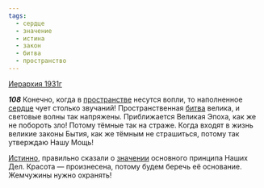 ```yaml
---
tags:
  - сердце
  - значение
  - истина
  - закон
  - битва
  - пространство
---
```


[Иерархия 1931г](/agni/1931)

___108___
Конечно, когда в [пространстве](/tag/#пространство) несутся вопли, то наполненное [сердце](/tag/#сердце) чует столько звучаний! Пространственная [битва](/tag/#битва) велика, и световые волны так напряжены. Приближается Великая Эпоха, как же не побороть зло! Потому тёмные так на страже. Когда входят в жизнь великие законы Бытия, как же тёмным не страшиться, потому так утверждаю Нашу Мощь!   

[Истинно](/tag/#истина), правильно сказали о [значении](/tag/#значение) основного принципа Наших Дел. Красота — произнесена, потому будем беречь её основание. Жемчужины нужно охранять!   

